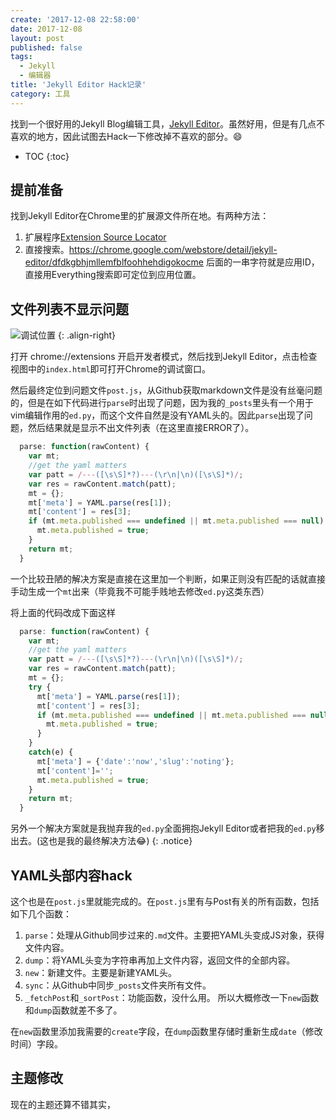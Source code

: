 ```yaml
---
create: '2017-12-08 22:58:00'
date: 2017-12-08
layout: post
published: false
tags:
  - Jekyll
  - 编辑器
title: 'Jekyll Editor Hack记录'
category: 工具
---
```

找到一个很好用的Jekyll Blog编辑工具，[Jekyll Editor](https://chrome.google.com/webstore/detail/jekyll-editor/dfdkgbhjmllemfblfoohhehdigokocme)。虽然好用，但是有几点不喜欢的地方，因此试图去Hack一下修改掉不喜欢的部分。:smile:

- TOC
{:toc}

## 提前准备
找到Jekyll Editor在Chrome里的扩展源文件所在地。有两种方法：

1. 扩展程序[Extension Source Locator](https://chrome.google.com/webstore/detail/extension-source-locator/cmhbfegjgncgaikpopenldnaidbhdopp)
2. 直接搜索。https://chrome.google.com/webstore/detail/jekyll-editor/dfdkgbhjmllemfblfoohhehdigokocme 后面的一串字符就是应用ID，直接用Everything搜索即可定位到应用位置。

## 文件列表不显示问题
![调试位置](https://i.loli.net/2017/12/08/5a2a4a9615ae8.png)
{: .align-right}

打开 chrome://extensions 开启开发者模式，然后找到Jekyll Editor，点击检查视图中的`index.html`即可打开Chrome的调试窗口。

然后最终定位到问题文件`post.js`，从Github获取markdown文件是没有丝毫问题的，但是在如下代码进行`parse`时出现了问题，因为我的`_posts`里头有一个用于vim编辑作用的`ed.py`，而这个文件自然是没有YAML头的。因此`parse`出现了问题，然后结果就是显示不出文件列表（在这里直接ERROR了）。

```javascript
  parse: function(rawContent) {
    var mt;
    //get the yaml matters
    var patt = /---([\s\S]*?)---(\r\n|\n)([\s\S]*)/;
    var res = rawContent.match(patt);
    mt = {};
    mt['meta'] = YAML.parse(res[1]);
    mt['content'] = res[3];
    if (mt.meta.published === undefined || mt.meta.published === null) {
      mt.meta.published = true;
    }
    return mt;
  }
```

一个比较丑陋的解决方案是直接在这里加一个判断，如果正则没有匹配的话就直接手动生成一个`mt`出来（毕竟我不可能手贱地去修改`ed.py`这类东西）

将上面的代码改成下面这样

```javascript
  parse: function(rawContent) {
    var mt;
    //get the yaml matters
    var patt = /---([\s\S]*?)---(\r\n|\n)([\s\S]*)/;
    var res = rawContent.match(patt);
    mt = {};
    try {
      mt['meta'] = YAML.parse(res[1]);
      mt['content'] = res[3];
      if (mt.meta.published === undefined || mt.meta.published === null) {
        mt.meta.published = true;
      }
    }
    catch(e) {
      mt['meta'] = {'date':'now','slug':'noting'};
      mt['content']='';
      mt.meta.published = true;
    }
    return mt;
  }
```

另外一个解决方案就是我抛弃我的`ed.py`全面拥抱Jekyll Editor或者把我的`ed.py`移出去。(这也是我的最终解决方法:joy:)
{: .notice}

## YAML头部内容hack
这个也是在`post.js`里就能完成的。在`post.js`里有与Post有关的所有函数，包括如下几个函数：
1. `parse`：处理从Github同步过来的`.md`文件。主要把YAML头变成JS对象，获得文件内容。
2. `dump`：将YAML头变为字符串再加上文件内容，返回文件的全部内容。
3. `new`：新建文件。主要是新建YAML头。
4. `sync`：从Github中同步`_posts`文件夹所有文件。
5. `_fetchPost`和`_sortPost`：功能函数，没什么用。
所以大概修改一下`new`函数和`dump`函数就差不多了。

在`new`函数里添加我需要的`create`字段，在`dump`函数里存储时重新生成`date`（修改时间）字段。

## 主题修改
现在的主题还算不错其实，